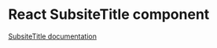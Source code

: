 # React SubsiteTitle component

[SubsiteTitle documentation](../../../css/src/subsite-title/README.md)
